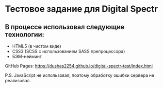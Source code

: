 # Тестовое задание для Digital Spectr

## В процессе использовал следующие технологии:
* HTML5 (в чистом виде)
* CSS3 (SCSS с использованием SASS препроцессора)
* БЭМ-нейминг

GitHub Pages:
https://dushes2254.github.io/digital-spectr-test/index.html

P.S. JavaScript не использовал, поэтому обработку ошибки сервера не реализовал.

